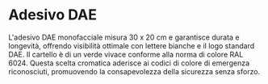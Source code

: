 # Adesivo DAE

L'adesivo DAE monofacciale misura 30 x 20 cm e garantisce durata e longevità, offrendo visibilità ottimale con lettere bianche e il logo standard DAE. Il cartello è di un verde vivace conforme alla norma di colore RAL 6024. Questa scelta cromatica aderisce ai codici di colore di emergenza riconosciuti, promuovendo la consapevolezza della sicurezza senza sforzo.
